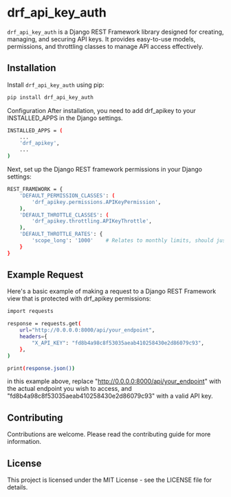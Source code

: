 # drf_api_key_auth

`drf_api_key_auth` is a Django REST Framework library designed for creating, managing, and securing API keys. It provides easy-to-use models, permissions, and throttling classes to manage API access effectively.

## Installation

Install  `drf_api_key_auth` using pip:

```bash
pip install drf_api_key_auth
```

Configuration
After installation, you need to add drf_apikey to your INSTALLED_APPS in the Django settings.

```bash
INSTALLED_APPS = (
    ...
    'drf_apikey',
    ...
)
```

Next, set up the Django REST framework permissions in your Django settings:
```bash
REST_FRAMEWORK = {
    'DEFAULT_PERMISSION_CLASSES': (
        'drf_apikey.permissions.APIKeyPermission',
    ),
    'DEFAULT_THROTTLE_CLASSES': (
        'drf_apikey.throttling.APIKeyThrottle',
    ),
    'DEFAULT_THROTTLE_RATES': {
        'scope_long': '1000'    # Relates to monthly limits, should just be integer
    }
}
```

## Example Request
Here's a basic example of making a request to a Django REST Framework view that is protected with drf_apikey permissions:

```bash
import requests

response = requests.get(
    url="http://0.0.0.0:8000/api/your_endpoint",
    headers={
        "X_API_KEY": "fd8b4a98c8f53035aeab410258430e2d86079c93",
    },
)

print(response.json())
```

in this example above, replace "http://0.0.0.0:8000/api/your_endpoint" with the actual endpoint you wish to access, and "fd8b4a98c8f53035aeab410258430e2d86079c93" with a valid API key.


## Contributing
Contributions are welcome. Please read the contributing guide for more information.

## License
This project is licensed under the MIT License - see the LICENSE file for details.
